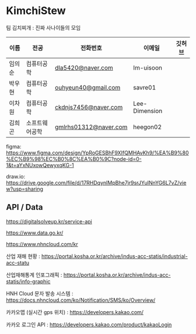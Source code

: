 # KimchiStew

팀 김치찌개 : 진짜 사나이들의 모임

| 이름 | 전공 | 전화번호 | 이메일 | 깃허브 |
| --- | --- | --- | --- | --- |
| 임의순 | 컴퓨터공학 | dla5420@naver.com | Im-uisoon |
| 박우현 | 컴퓨터공학 | ouhyeun40@gmail.com | savre01 |
| 이차원 | 컴퓨터공학 | ckdnjs7456@naver.com | Lee-Dimension |
| 김희곤 | 소프트웨어공학 | gmlrhs01312@naver.com | heegon02 |

figma:
https://www.figma.com/design/YpRoGESBhF9XIfQMHAvKh9/%EA%B9%80%EC%B9%98%EC%B0%8C%EA%B0%9C?node-id=0-1&t=aYxNUxowQewyxqKG-1

draw.io:
https://drive.google.com/file/d/17RHDqynIMpBhe7jr9srJYuINnYG6L7vZ/view?usp=sharing

## API / Data

 https://digitalsolveup.kr/service-api

https://www.data.go.kr/

https://www.nhncloud.com/kr

산업 재해 현황 : https://portal.kosha.or.kr/archive/indus-acc-statis/industrial-acc-statu

산업재해통계 인포그래픽 : https://portal.kosha.or.kr/archive/indus-acc-statis/info-graphic

HNH Cloud 문자 발송 시스템 : https://docs.nhncloud.com/ko/Notification/SMS/ko/Overview/

카카오맵 (실시간 gps 위치) : https://developers.kakao.com/

카카오 로그인 API : https://developers.kakao.com/product/kakaoLogin

